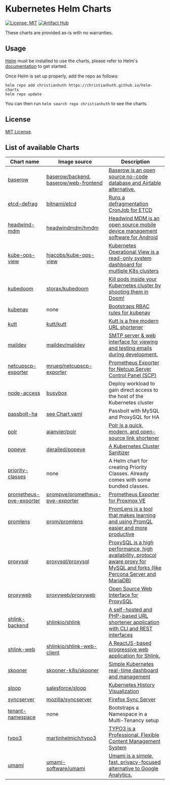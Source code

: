 # Kubernetes Helm Charts

[![License: MIT](https://img.shields.io/badge/License-MIT-green.svg)](https://opensource.org/licenses/MIT)
[![Artifact Hub](https://img.shields.io/endpoint?url=https://artifacthub.io/badge/repository/christianhuth)](https://artifacthub.io/packages/search?repo=christianhuth)

These charts are provided as-is with no warranties.

## Usage

[Helm](https://helm.sh) must be installed to use the charts, please refer to Helm's [documentation](https://helm.sh/docs/) to get started.

Once Helm is set up properly, add the repo as follows:

```shell
helm repo add christianhuth https://christianhuth.github.io/helm-charts
helm repo update
```

You can then run `helm search repo christianhuth` to see the charts.

## License

[MIT License](./LICENSE).

## List of available Charts

| Chart name                                                  | Image source                                                                                | Description                                                                                                                                                |
|-------------------------------------------------------------|---------------------------------------------------------------------------------------------|------------------------------------------------------------------------------------------------------------------------------------------------------------|
| [baserow](./charts/baserow)                                 | [baserow/backend](https://hub.docker.com/r/baserow/backend), [baserow/web-frontend](https://hub.docker.com/r/baserow/web-frontend) | [Baserow is an open source no-code database and Airtable alternative.](https://baserow.io)                          |
| [etcd-defrag](./charts/etcd-defrag)                         | [bitnami/etcd](https://hub.docker.com/r/bitnami/etcd)                                       | [Runs a defragmentation CronJob for ETCD](https://etcd.io/docs/latest/op-guide/maintenance/#defragmentation)                                               |
| [headwind-mdm](./charts/headwind-mdm)                       | [headwindmdm/hmdm](https://hub.docker.com/r/headwindmdm/hmdm)                               | [Headwind MDM is an open source mobile device management software for Android](https://h-mdm.com)                                                          |
| [kube-ops-view](./charts/kube-ops-view)                     | [hjacobs/kube-ops-view](https://hub.docker.com/r/hjacobs/kube-ops-view)                     | [Kubernetes Operational View is a read-only system dashboard for multiple K8s clusters](https://codeberg.org/hjacobs/kube-ops-view)                        |
| [kubedoom](./charts/kubedoom)                               | [storax/kubedoom](https://ghcr.io/storax/kubedoom)                                          | [Kill pods inside your Kubernetes cluster by shooting them in Doom!](https://github.com/storax/kubedoom)                                                   |
| [kubenav](./charts/kubenav)                                 | none                                                                                        | [Bootstraps RBAC rules for kubenav](https://github.com/kubenav/kubenav)                                                                                    |
| [kutt](./charts/kutt)                                       | [kutt/kutt](https://hub.docker.com/r/kutt/kutt)                                             | [Kutt is a free modern URL shortener](https://kutt.it)                                                                                                     |
| [maildev](./charts/maildev)                                 | [maildev/maildev](https://hub.docker.com/r/maildev/maildev)                                 | [SMTP server & web interface for viewing and testing emails during development.](https://maildev.github.io/maildev/)                                       |
| [netcupscp-exporter](./charts/netcupscp-exporter)           | [mrueg/netcupscp-exporter](https://ghcr.io/mrueg/netcupscp-exporter)                        | [Prometheus Exporter for Netcup Server Control Panel (SCP)](https://github.com/mrueg/netcupscp-exporter)                                                   |
| [node-access](./charts/node-access)                         | [busybox](https://hub.docker.com/_/busybox)                                                 | Deploy workload to gain direct access to the host of the Kubernetes cluster                                                                                |
| [passbolt-ha](./charts/passbolt-ha)                         | [see Chart.yaml](./charts/passbolt-ha/Chart.yaml)                                           | Passbolt with MySQL and ProxySQL for HA                                                                                                                    |
| [polr](./charts/polr)                                       | [ajanvier/polr](https://hub.docker.com/r/ajanvier/polr)                                     | [Polr is a quick, modern, and open-source link shortener](https://polrproject.org)                                                                         |
| [popeye](./charts/popeye)                                   | [derailed/popeye](https://hub.docker.com/r/derailed/popeye)                                 | [A Kubernetes Cluster Sanitizer](https://popeyecli.io)                                                                                                     |
| [priority-classes](./charts/priority-classes)               | none                                                                                        | A Helm chart for creating Priority Classes. Already comes with some bundled classes.                                                                       |
| [prometheus-pve-exporter](./charts/prometheus-pve-exporter) | [prompve/prometheus-pve-exporter](https://hub.docker.com/r/prompve/prometheus-pve-exporter) | [Prometheus Exporter for Proxmox VE](https://github.com/prometheus-pve/prometheus-pve-exporter)                                                            |
| [promlens](./charts/promlens)                               | [prom/promlens](https://hub.docker.com/r/prom/promlens)                                     | [PromLens is a tool that makes learning and using PromQL easier and more productive](https://promlens.com)                                                 |
| [proxysql](./charts/proxysql)                               | [proxysql/proxysql](https://hub.docker.com/r/proxysql/proxysql)                             | [ProxySQL is a high performance, high availability, protocol aware proxy for MySQL and forks (like Percona Server and MariaDB)](https://www.proxysql.com)  |
| [proxyweb](./charts/proxyweb)                               | [proxyweb/proxyweb](https://hub.docker.com/r/proxyweb/proxyweb)                             | [Open Source Web Interface for ProxySQL](https://github.com/edmodo/proxyweb)                                                                               |
| [shlink-backend](./charts/shlink-backend)                   | [shlinkio/shlink](https://hub.docker.com/r/shlinkio/shlink)                                 | [A self-hosted and PHP-based URL shortener application with CLI and REST interfaces](https://shlink.io)                                                    |
| [shlink-web](./charts/shlink-web)                           | [shlinkio/shlink-web-client](https://hub.docker.com/r/shlinkio/shlink-web-client)           | [A ReactJS-based progressive web application for Shlink.](https://app.shlink.io)                                                                           |
| [skooner](./charts/skooner)                                 | [skooner-k8s/skooner](https://ghcr.io/skooner-k8s/skooner)                                  | [Simple Kubernetes real-time dashboard and management](https://skooner.io)                                                                                 |
| [sloop](./charts/sloop)                                     | [salesforce/sloop](https://ghcr.io/salesforce/sloop)                                        | [Kubernetes History Visualization](https://github.com/salesforce/sloop)                                                                                    |
| [syncserver](./charts/syncserver)                           | [mozilla/syncserver](https://hub.docker.com/r/mozilla/syncserver)                           | [Firefox Sync Server](https://github.com/mozilla-services/syncserver)                                                                                      |
| [tenant-namespace](./charts/tenant-namespace)               | none                                                                                        | Bootstraps a Namespace in a Multi-Tenancy setup                                                                                                            |
| [typo3](./charts/typo3)                                     | [martinhelmich/typo3](https://hub.docker.com/r/martinhelmich/typo3)                         | [TYPO3 is a Professional, Flexible Content Management System](https://typo3.org)                                                                           |
| [umami](./charts/umami)                                     | [umami-software/umami](https://ghcr.io/umami-software/umami)                                | [Umami is a simple, fast, privacy-focused alternative to Google Analytics.](https://umami.is)                                                              |
